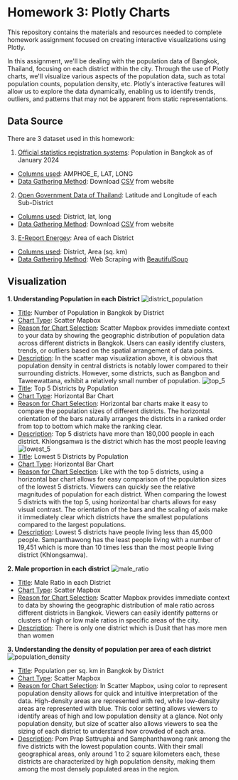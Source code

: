 # Homework 3: Plotly Charts

This repository contains the materials and resources needed to complete homework assignment focused on creating interactive visualizations using Plotly.

In this assignment, we'll be dealing with the population data of Bangkok, Thailand, focusing on each district within the city. Through the use of Plotly charts, we'll visualize various aspects of the population data, such as total population counts, population density, etc. Plotly's interactive features will allow us to explore the data dynamically, enabling us to identify trends, outliers, and patterns that may not be apparent from static representations.

## Data Source

There are 3 dataset used in this homework:
1. [Official statistics registration systems](https://stat.bora.dopa.go.th/stat/statnew/statMONTH/statmonth/#/displayData): Population in Bangkok as of January 2024 
- <ins>Columns used</ins>: AMPHOE_E, LAT, LONG
- <ins>Data Gathering Method</ins>: Download [CSV](https://github.com/prattapong/DADS5001/blob/main/Homework%203/data/bangkok_population.csv) from website
2. [Open Government Data of Thailand](https://data.go.th/dataset/item_c6d42e1b-3219-47e1-b6b7-dfe914f27910): Latitude and Longitude of each Sub-District
- <ins>Columns used</ins>: District, lat, long
- <ins>Data Gathering Method</ins>: Download [CSV]([https://github.com/prattapong/DADS5001/blob/main/Homework%203/data/bangkok_population.csv](https://github.com/prattapong/DADS5001/blob/main/Homework%203/data/tambon.csv)) from website
3. [E-Report Energey](https://e-report.energy.go.th/area/Bangkok.htm): Area of each District
- <ins>Columns used</ins>: District, Area (sq. km)
- <ins>Data Gathering Method</ins>: Web Scraping with [BeautifulSoup](https://github.com/prattapong/DADS5001/blob/main/Homework%203/code/homework_3.ipynb)

## Visualization
**1. Understanding Population in each District**
![district_population](https://github.com/prattapong/DADS5001/assets/124485030/9ee7b812-36ad-4714-b824-ce12a6c0cf69)
- <ins>Title</ins>: Number of Population in Bangkok by District
- <ins>Chart Type</ins>: Scatter Mapbox
- <ins>Reason for Chart Selection</ins>: Scatter Mapbox provides immediate context to your data by showing the geographic distribution of population data across different districts in Bangkok. Users can easily identify clusters, trends, or outliers based on the spatial arrangement of data points.
- <ins>Description</ins>: In the scatter map visualization above, it is obvious that population density in central districts is notably lower compared to their surrounding districts. However, some districts, such as Bangbon and Taweewattana, exhibit a relatively small number of population.
![top_5](https://github.com/prattapong/DADS5001/assets/124485030/f7766c8d-b266-430b-a0a0-0e13d01e5ff5)
- <ins>Title</ins>: Top 5 Districts by Population
- <ins>Chart Type</ins>: Horizontal Bar Chart
- <ins>Reason for Chart Selection</ins>: Horizontal bar charts make it easy to compare the population sizes of different districts. The horizontal orientation of the bars naturally arranges the districts in a ranked order from top to bottom which make the ranking clear.
- <ins>Description</ins>: Top 5 districts have more than 180,000 people in each district. Khlongsamwa is the district which has the most people leaving
![lowest_5](https://github.com/prattapong/DADS5001/assets/124485030/3ba3a5fa-0863-4762-aed6-0fa750ad7f4d)
- <ins>Title</ins>: Lowest 5 Districts by Population
- <ins>Chart Type</ins>: Horizontal Bar Chart
- <ins>Reason for Chart Selection</ins>: Like with the top 5 districts, using a horizontal bar chart allows for easy comparison of the population sizes of the lowest 5 districts. Viewers can quickly see the relative magnitudes of population for each district. When comparing the lowest 5 districts with the top 5, using horizontal bar charts allows for easy visual contrast. The orientation of the bars and the scaling of axis make it immediately clear which districts have the smallest populations compared to the largest populations.
- <ins>Description</ins>: Lowest 5 districts have people living less than 45,000 people. Sampanthawong has the least people living with a number of 19,451 which is more than 10 times less than the most people living district (Khlongsamwa).

**2. Male proportion in each district**
![male_ratio](https://github.com/prattapong/DADS5001/assets/124485030/1b3f4482-e7a1-4f3f-860d-2ae0a0026008)
- <ins>Title</ins>: Male Ratio in each District
- <ins>Chart Type</ins>: Scatter Mapbox
- <ins>Reason for Chart Selection</ins>: Scatter Mapbox provides immediate context to data by showing the geographic distribution of male ratio across different districts in Bangkok. Viewers can easily identify patterns or clusters of high or low male ratios in specific areas of the city.
- <ins>Description</ins>: There is only one district which is Dusit that has more men than women

**3. Understanding the density of population per area of each district**
![population_density](https://github.com/prattapong/DADS5001/assets/124485030/c7ecd248-210d-4271-9fcb-5f165c3d1cad)
- <ins>Title</ins>: Population per sq. km in Bangkok by District
- <ins>Chart Type</ins>: Scatter Mapbox
- <ins>Reason for Chart Selection</ins>: In Scatter Mapbox, using color to represent population density allows for quick and intuitive interpretation of the data. High-density areas are represented with red, while low-density areas are represented with blue. This color setting allows viewers to identify areas of high and low population density at a glance. Not only population density, but size of scatter also allows viewers to sea the sizing of each district to understand how crowded of each area.
- <ins>Description</ins>: Pom Prap Sattruphai and Samphanthawong rank among the five districts with the lowest population counts. With their small geographical areas, only around 1 to 2 square kilometers each, these districts are characterized by high population density, making them among the most densely populated areas in the region.
